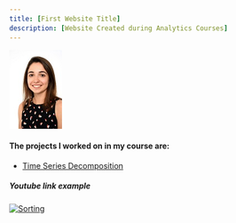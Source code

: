 ```yaml
---
title: [First Website Title]
description: [Website Created during Analytics Courses]
---
```


![My Picture](/pics/headshot2.jpg)

#### The projects I worked on in my course are:
* [Time Series Decomposition](/TimeSeries/index.md)

##### Youtube link example
 [![Sorting](https://img.youtube.com/vi/-AkBfBWr_Gw/0.jpg)](http://www.youtube.com/watch?v=-AkBfBWr_Gw)
